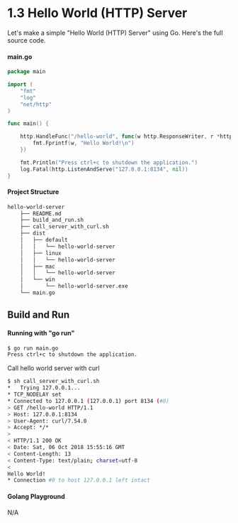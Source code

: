 # 1.3 Hello World (HTTP) Server

Let's make a simple "Hello World (HTTP) Server" using Go. Here's the full source code.


#### main.go

```go
package main

import (
	"fmt"
	"log"
	"net/http"
)

func main() {

	http.HandleFunc("/hello-world", func(w http.ResponseWriter, r *http.Request) {
		fmt.Fprintf(w, "Hello World!\n")
	})

	fmt.Println("Press ctrl+c to shutdown the application.")
	log.Fatal(http.ListenAndServe("127.0.0.1:8134", nil))
}

```

#### Project Structure

```bash
hello-world-server
	├── README.md
	├── build_and_run.sh
	├── call_server_with_curl.sh
	├── dist
	│   ├── default
	│   │   └── hello-world-server
	│   ├── linux
	│   │   └── hello-world-server
	│   ├── mac
	│   │   └── hello-world-server
	│   └── win
	│       └── hello-world-server.exe
	└── main.go

```

## Build and Run

#### Running with "go run"

```bash
$ go run main.go
Press ctrl+c to shutdown the application.

```

Call hello world server with curl

```bash
$ sh call_server_with_curl.sh
*   Trying 127.0.0.1...
* TCP_NODELAY set
* Connected to 127.0.0.1 (127.0.0.1) port 8134 (#0)
> GET /hello-world HTTP/1.1
> Host: 127.0.0.1:8134
> User-Agent: curl/7.54.0
> Accept: */*
> 
< HTTP/1.1 200 OK
< Date: Sat, 06 Oct 2018 15:55:16 GMT
< Content-Length: 13
< Content-Type: text/plain; charset=utf-8
< 
Hello World!
* Connection #0 to host 127.0.0.1 left intact

```

#### Golang Playground

N/A